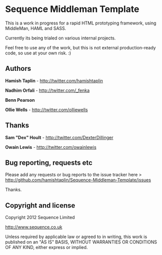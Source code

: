 Sequence Middleman Template
=================

This is a work in progress for a rapid HTML prototyping framework, using MiddleMan, HAML and SASS.

Currently its being trialed on various internal projects.

Feel free to use any of the work, but this is not external production-ready code, so use at your own risk. :)


Authors
-------

**Hamish Taplin** - http://twitter.com/hamishtaplin

**Nadhim Orfali** - http://twitter.com/_fenka

**Benn Pearson**

**Ollie Wells** - http://twitter.com/olliewells


Thanks
-------

**Sam "Dex" Hoult** - http://twitter.com/DexterDillinger

**Owain Lewis** - http://twitter.com/owainlewis


Bug reporting, requests etc
---------------------
Please add any requests or bug reports to the issue tracker here > http://github.com/hamishtaplin/Sequence-Middleman-Template/issues

Thanks.


Copyright and license
---------------------

Copyright 2012 Sequence Limited

http://www.sequence.co.uk

Unless required by applicable law or agreed to in writing, this work is published on an "AS IS" BASIS,
WITHOUT WARRANTIES OR CONDITIONS OF ANY KIND, either express or implied.
